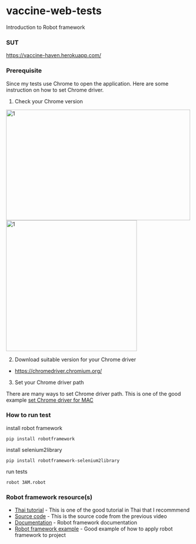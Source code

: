 # vaccine-web-tests
Introduction to Robot framework

### SUT

https://vaccine-haven.herokuapp.com/

### Prerequisite

Since my tests use Chrome to open the application. Here are some instruction on how to set Chrome driver. 

1. Check your Chrome version
<img alt="1" src="https://user-images.githubusercontent.com/59832457/143722082-84d22e51-4d65-4f23-a97c-6d0fb6dba841.png" width="500" height="300">
<img width="355" alt="1" src="https://user-images.githubusercontent.com/59832457/143722271-76ab554e-ed40-4476-b227-684de231ab79.png">

2. Download suitable version for your Chrome driver

  * https://chromedriver.chromium.org/

3. Set your Chrome driver path

There are many ways to set Chrome driver path. This is one of the good example [set Chrome driver for MAC](https://www.swtestacademy.com/install-chrome-driver-on-mac/)

### How to run test

install robot framework

```
pip install robotframework
```

install selenium2library

```
pip install robotframework-selenium2library
```
run tests
```
robot 3AM.robot
```

### Robot framework resource(s)

* [Thai tutorial](https://www.youtube.com/watch?v=xqN4DSUf_Gs&list=PLZ6Bx61eBnB07SRw1zZR5Pad8kheKLftt&index=2) - This is one of the good tutorial in Thai that I recommmend
* [Source code](https://github.com/kachain2019/robot_day1) - This is the source code from the previous video
* [Documentation](https://robotframework.org/Selenium2Library/Selenium2Library.html#Open%20Browser) - Robot framework documentation
* [Robot framework example](https://github.com/bleachjade/Kvent/blob/master/Kvent/tests/e2e/test_auth_success.robot) - Good example of how to apply robot framework to project

